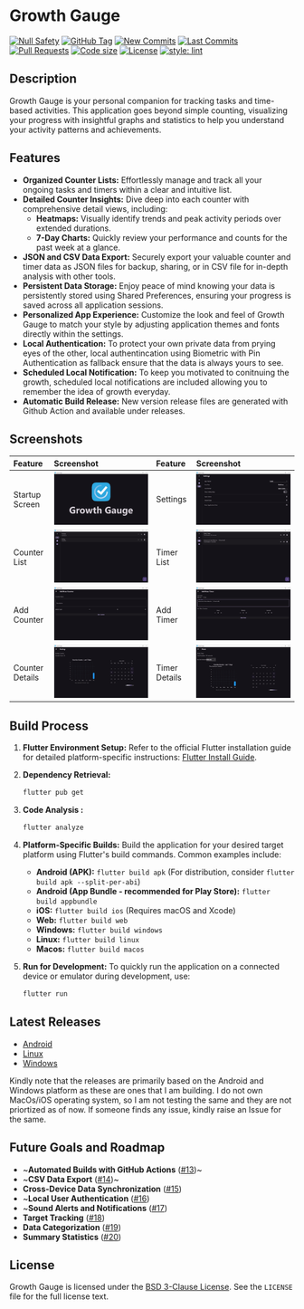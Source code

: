 # Growth Gauge

[![Null Safety](https://img.shields.io/badge/null-safety-brightgreen)](https://dart.dev/null-safety)
[![GitHub Tag](https://img.shields.io/github/v/tag/0Vipin0/growth_gauge?logo=git&logoColor=white)](https://github.com/0Vipin0/growth_gauge/releases)
[![New Commits](https://img.shields.io/github/commits-since/0Vipin0/growth_gauge/latest?logo=git&logoColor=white)](https://github.com/0Vipin0/growth_gauge/network)
[![Last Commits](https://img.shields.io/github/last-commit/0Vipin0/growth_gauge?logo=git&logoColor=white)](https://github.com/0Vipin0/growth_gauge/commits/main)
[![Pull Requests](https://img.shields.io/github/issues-pr/0Vipin0/growth_gauge?logo=github&logoColor=white)](https://github.com/0Vipin0/growth_gauge/pulls)
[![Code size](https://img.shields.io/github/languages/code-size/0Vipin0/growth_gauge?logo=github&logoColor=white)](https://github.com/0Vipin0/growth_gauge)
[![License](https://img.shields.io/github/license/0Vipin0/growth_gauge?logo=open-source-initiative&logoColor=green)](https://github.com/0Vipin0/growth_gauge/blob/main/LICENSE)
[![style: lint](https://img.shields.io/badge/style-lint-4BC0F5.svg)](https://pub.dev/packages/lint)


## Description

Growth Gauge is your personal companion for tracking tasks and time-based activities.  This application goes beyond simple counting, visualizing your progress with insightful graphs and statistics to help you understand your activity patterns and achievements.

## Features

*   **Organized Counter Lists:**  Effortlessly manage and track all your ongoing tasks and timers within a clear and intuitive list.
*   **Detailed Counter Insights:** Dive deep into each counter with comprehensive detail views, including:
    *   **Heatmaps:**  Visually identify trends and peak activity periods over extended durations.
    *   **7-Day Charts:**  Quickly review your performance and counts for the past week at a glance.
*   **JSON and CSV Data Export:**  Securely export your valuable counter and timer data as JSON files for backup, sharing, or in CSV file for in-depth analysis with other tools.
*   **Persistent Data Storage:**  Enjoy peace of mind knowing your data is persistently stored using Shared Preferences, ensuring your progress is saved across all application sessions.
*   **Personalized App Experience:** Customize the look and feel of Growth Gauge to match your style by adjusting application themes and fonts directly within the settings.
*   **Local Authentication:** To protect your own private data from prying eyes of the other, local authentincation using Biometric with Pin Authentication as fallback ensure that the data is always yours to see.
*   **Scheduled Local Notification:** To keep you motivated to conitnuing the growth, scheduled local notifications are included allowing you to remember the idea of growth everyday.
*   **Automatic Build Release:** New version release files are generated with Github Action and available under releases.

## Screenshots

| Feature           | Screenshot                      | Feature           | Screenshot                      |
| :---------------- | :------------------------------ | :---------------- | :------------------------------ |
| Startup Screen    | ![Startup](screenshots/startup.png)       | Settings          | ![Settings](screenshots/settings.png)     |
| Counter List      | ![List Counter](screenshots/list-counter.png) | Timer List        | ![List Timer](screenshots/list-timer.png)   |
| Add Counter       | ![Add Counter](screenshots/add-counter.png)  | Add Timer         | ![Add Timer](screenshots/add-timer.png)    |
| Counter Details   | ![Details Counter](screenshots/details-counter.png) | Timer Details     | ![Details Timer](screenshots/details-timer.png) |

## Build Process
1.  **Flutter Environment Setup:** Refer to the official Flutter installation guide for detailed platform-specific instructions: [Flutter Install Guide](https://flutter.dev/docs/get-started/install).

2.  **Dependency Retrieval:**
    ```bash
    flutter pub get
    ```

3.  **Code Analysis :**
    ```bash
    flutter analyze
    ```

4.  **Platform-Specific Builds:** Build the application for your desired target platform using Flutter's build commands. Common examples include:
    *   **Android (APK):** `flutter build apk` (For distribution, consider `flutter build apk --split-per-abi`)
    *   **Android (App Bundle - recommended for Play Store):** `flutter build appbundle`
    *   **iOS:** `flutter build ios` (Requires macOS and Xcode)
    *   **Web:** `flutter build web`
    *   **Windows:** `flutter build windows`
    *   **Linux:** `flutter build linux`
    *   **Macos:** `flutter build macos`

5.  **Run for Development:** To quickly run the application on a connected device or emulator during development, use:
    ```bash
    flutter run
    ```
    
## Latest Releases
*  [Android][android]
*  [Linux][linux]
*  [Windows][windows]

[android]: https://github.com/0Vipin0/growth_gauge/releases/download/v1.1.2/growth_gauge_android-v1.1.2.apk
[linux]: https://github.com/0Vipin0/growth_gauge/releases/download/v1.1.2/growth_gauge_linux-v1.1.2.zip
[windows]: https://github.com/0Vipin0/growth_gauge/releases/download/v1.1.2/growth_gauge_windows-v1.1.2.zip

Kindly note that the releases are primarily based on the Android and Windows platform as these are ones that I am building. I do not own MacOs/iOS operating system, so I am not testing the same and they are not priortized as of now. If someone finds any issue, kindly raise an Issue for the same.

## Future Goals and Roadmap

*   ~**Automated Builds with GitHub Actions** ([#13][i13])~
*   ~**CSV Data Export** ([#14][i14])~
*   **Cross-Device Data Synchronization** ([#15][i15])
*   ~**Local User Authentication** ([#16][i16])
*   ~**Sound Alerts and Notifications** ([#17][i17])
*   **Target Tracking** ([#18][i18])
*   **Data Categorization** ([#19][i19])
*   **Summary Statistics** ([#20][i20])

[i13]: https://github.com/0Vipin0/growth_gauge/issues/13
[i14]: https://github.com/0Vipin0/growth_gauge/issues/14
[i15]: https://github.com/0Vipin0/growth_gauge/issues/15
[i16]: https://github.com/0Vipin0/growth_gauge/issues/16
[i17]: https://github.com/0Vipin0/growth_gauge/issues/17
[i18]: https://github.com/0Vipin0/growth_gauge/issues/18
[i19]: https://github.com/0Vipin0/growth_gauge/issues/19
[i20]: https://github.com/0Vipin0/growth_gauge/issues/20

## License

Growth Gauge is licensed under the [BSD 3-Clause License](LICENSE).  See the `LICENSE` file for the full license text.
